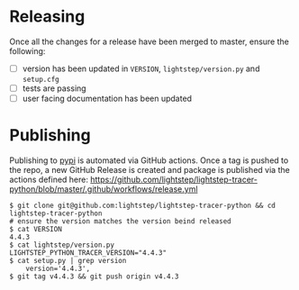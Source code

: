 # Releasing

Once all the changes for a release have been merged to master, ensure the following:

- [ ] version has been updated in `VERSION`, `lightstep/version.py` and `setup.cfg` 
- [ ] tests are passing
- [ ] user facing documentation has been updated

# Publishing

Publishing to [pypi](https://pypi.org/project/lightstep/) is automated via GitHub actions. Once a tag is pushed to the repo, a new GitHub Release is created and package is published  via the actions defined here: https://github.com/lightstep/lightstep-tracer-python/blob/master/.github/workflows/release.yml

```
$ git clone git@github.com:lightstep/lightstep-tracer-python && cd lightstep-tracer-python
# ensure the version matches the version beind released
$ cat VERSION
4.4.3
$ cat lightstep/version.py
LIGHTSTEP_PYTHON_TRACER_VERSION="4.4.3"
$ cat setup.py | grep version
    version='4.4.3',
$ git tag v4.4.3 && git push origin v4.4.3
```
